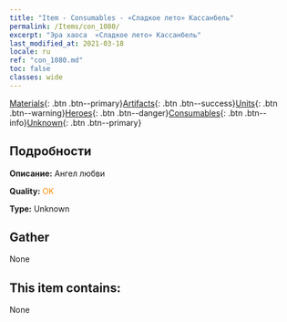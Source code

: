 ```yaml
---
title: "Item - Consumables - «Сладкое лето» Кассанбель"
permalink: /Items/con_1080/
excerpt: "Эра хаоса  «Сладкое лето» Кассанбель"
last_modified_at: 2021-03-18
locale: ru
ref: "con_1080.md"
toc: false
classes: wide
---
```

 [Materials](/ru/Items/){: .btn .btn--primary}[Artifacts](/ru/Items/Artifacts/){: .btn .btn--success}[Units](/ru/Items/Units/){: .btn .btn--warning}[Heroes](/ru/Items/Heroes/){: .btn .btn--danger}[Consumables](/ru/Items/Consumables/){: .btn .btn--info}[Unknown](/ru/Items/Unknown/){: .btn .btn--primary}

## Подробности
 **Описание:** Ангел любви

 **Quality:** <span style="color: #FF8C00">OK</span>

 **Type:** Unknown

## Gather

  None

## This item contains:

  None

